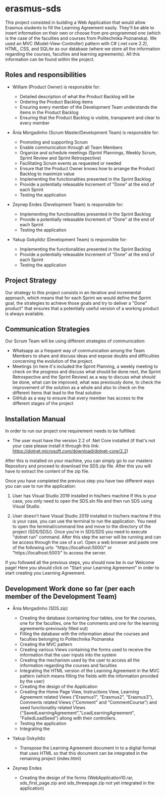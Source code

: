 # erasmus-sds
This project consisted in building a Web Application that would allow Erasmus students to fill the Learning Agreement easily. 
They'll be able to insert information on their own or choose from pre-programmed one (which is the case of the faculties and courses from Politechnika Poznanska).
We used an MVC (Model-View-Controller) pattern with C# (.net core 2.2), HTML, CSS, and SQLite as our database (where we store all the information regarding the courses, faculties and learning agreements).
All this information can be found within the project.

## Roles and responsibilities
- William (Product Owner) is responsible for:
  - Detailed description of what the Product Backlog will be 
  - Ordering the Product Backlog items
  - Ensuring every member of the Development Team understands the items in the Product Backlog
  - Ensuring that the Product Backlog is visible, transparent and clear to every member
  
- Ânia Morgadinho (Scrum Master/Development Team) is responsible for:
  - Promoting and supporting Scrum 
  - Enable communication through all Team Members
  - Organize and schedule meetings (Sprint Plannings, Weekly Scrum, Sprint Review and Sprint Retrospective)
  - Facilitating Scrum events as requested or needed
  - Ensure that the Product Owner knows how to arrange the Product Backlog to maximize value
  - Implementing the functionalities presented in the Sprint Backlog
  - Provide a potentially releasable Increment of "Done" at the end of each Sprint
  - Testing the application

- Zeynep Endes (Development Team) is responsible for:
  - Implementing the functionalities presented in the Sprint Backlog
  - Provide a potentially releasable Increment of "Done" at the end of each Sprint
  - Testing the application
  
- Yakup Gokyildiz (Development Team) is responsible for:
  - Implementing the functionalities presented in the Sprint Backlog
  - Provide a potentially releasable Increment of "Done" at the end of each Sprint 
  - Testing the application

## Project Strategy 
Our strategy to this project consists in an iterative and incremental approach, which means that for each Sprint we would define the Sprint goal, the strategies to achieve those goals and try to deliver a "Done" product" that ensures that a potentially useful version of a working product is always available.

## Communication Strategies
Our Scrum Team will be using different strategies of communication:
  - Whatsapp as a frequent way of communication among the Team Members to share and discuss ideas and expose doubts and difficulties concerning the evolution of the project.
  - Meetings (in here it's included the Sprint Planning, a weekly meeting to check on the progress and discuss what should be done next, the Sprint Retrospective and the Sprint Review) as a way to discuss what should be done, what can be improved, what was previously done, to check the improvement of the solution as a whole and also to check on the different items that lead to the final solution
  - GitHub as a way to ensure that every member has access to the different stages of the project

## Installation Manual
In order to run our project one requirement needs to be fulfilled:
  - The user must have the version 2.2 of .Net Core installed (if that's not your case please install it through this link: https://dotnet.microsoft.com/download/dotnet-core/2.2)

After this is installed on your machine, you can simply go to our masters Repository and proceed to download the SDS.zip file. After this you will have to extract the content of the zip file.

Once you have completed the previous step you have two different ways you can use to run the application:
  1. User has Visual Studio 2019 installed in his/hers machine
    If this is your case, you only need to open the SDS.sln file and then run SDS using Visual Studio.
    
  2. User doesn't have Visual Studio 2019 installed in his/hers machine
    If this is your case, you can use the terminal to run the application. 
    You need to open the terminal/command line and move to the directory of the project (SDS/SDS/). 
    Once you're in SDS/SDS you need to execute "dotnet run" command. After this step the server will be running and can be access through the use of a url.
    Open a web browser and paste one of the following urls: "https://localhost:5000/" or "https://localhost:5001/" to access the server.
    
If you followed all the previous steps, you should now be in our Welcome page! 
Here you should click on "Start your Learning Agreement" in order to start creating you Learning Agreement.
    

## Development Work done so far (per each member of the Development Team)
- Ânia Morgadinho  (SDS.zip)
  - Creating the database (containing four tables, one for the courses, one for the faculties, one for the comments and one for the learning agreements-previously filled out)
  - Filling the database with the information about the courses and faculties belonging to Politechnika Poznanska
  - Creating the MVC pattern 
  - Creating various Views containing the forms used to receive the information that the user inputs into the system 
  - Creating the mechanism used by the user to access all the information regarding the courses and faculties
  - Integrating the HTML version of the Learning Agreement in the MVC pattern (which means filling the fields with the information provided by the user)
  - Creating the design of the Application 
  - Creating the Home Page View, Instructions View, Learning Agreement related Views ("Erasmus1", "Erasmus2", "Erasmus3"), Comments related Views ("Comment" and "CommentCourse") and seed functionality related Views ("SavedLearningAgreement","LoadLearningAgreement", "FailedLoadSeed") allong with their controllers.
  - Testing the application
  - Integrating the

- Yakup Gokyildiz
  - Transpose the Learning Agreement document in to a digital format that uses HTML so that this document can be integrated in the remaining project (index.html)

- Zeynep Endes
  - Creating the design of the forms (WebApplication10.rar, sds_first_page.zip and sds_threepage.zip not yet integrated in the application)

